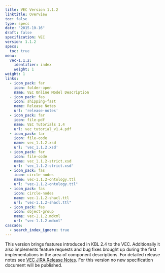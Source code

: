 ```yaml
---
title: VEC Version 1.1.2
linktitle: Overview
toc: false
type: specs
date: "2015-10-16"
draft: false
specification: VEC
version: 1.1.2
specs:
  toc: true
menu:
  vec-1.1.2:
    identifier: index    
    weight: 1
weight: 1
links:
  - icon_pack: far
    icon: folder-open
    name: VEC Online Model Description
  - icon_pack: fas
    icon: shipping-fast
    name: Release Notes
    url: 'release-notes'    
  - icon_pack: far
    icon: file-pdf
    name: VEC Tutorials 1.4
    url: vec_tutorial_v1.4.pdf    
  - icon_pack: far
    icon: file-code
    name: vec_1.1.2.xsd
    url: 'vec_1.1.2.xsd'
  - icon_pack: far
    icon: file-code
    name: vec_1.1.2-strict.xsd
    url: 'vec_1.1.2-strict.xsd'
  - icon_pack: fas
    icon: circle-nodes
    name: vec-1.1.2-ontology.ttl
    url: "vec-1.1.2-ontology.ttl"
  - icon_pack: fas
    icon: circle-nodes
    name: vec-1.1.2-shacl.ttl
    url: "vec-1.1.2-shacl.ttl"    
  - icon_pack: fas
    icon: object-group
    name: vec-1.1.2.mdxml
    url: "vec-1.1.2.mdxml"         
cascade:
  - search_index_ignore: true
---
```

This version brings features introduced in KBL 2.4 to the VEC. Additionally it also implements feature requests and bug fixes brought up during the first implementations in the area of component descriptions. For detailed release notes see [VEC JIRA Release Notes](https://prostep-ivip.atlassian.net/projects/KBLFRM/versions/10112). For this version no new specification document will be published.
